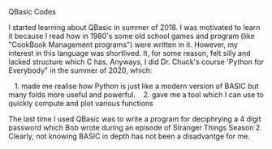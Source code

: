 QBasic Codes

I started learning about QBasic in summer of 2018. I was motivated to learn it because I read how in 1980's some old school games and program (like "CookBook Management programs") were written in it. However, my interest in this language was shortlived. It, for some reason, felt silly and lacked structure which C has. Anyways, I did Dr. Chuck's course 'Python for Everybody" in the summer of 2020, which:  

&nbsp;&nbsp;&nbsp;1. made me realise how Python is just like a modern version of BASIC but many folds more useful and powerful.
&nbsp;&nbsp;&nbsp;2. gave me a tool which I can use to quickly compute and plot various functions

The last time I used QBasic was to write a program for deciphrying a 4 digit password which Bob wrote during an episode of Stranger Things Season 2. Clearly, not knowing BASIC in depth has not been a disadvantge for me.
